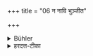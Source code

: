 +++
title = "06 न नावि भुञ्जीत"

+++

<details><summary>Bühler</summary>

6. He shall not eat in a ship,
</details>

<details><summary>हरदत्त-टीका</summary>

## सूत्रम्
न नावि भुञ्जीत ॥ ६ ॥  
### टिप्पनी
नाव्यासीनो न भुञ्जीत, शुद्धेऽपि पात्रे ॥६॥
</details>

